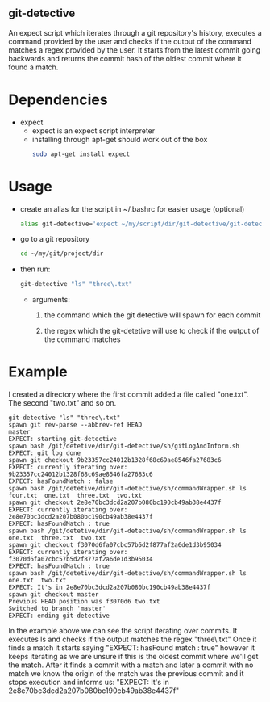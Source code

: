## git-detective

An expect script which iterates through a git repository's history, executes a command provided by the user and checks if the output of the command matches a regex provided by the user.
It starts from the latest commit going backwards and returns the commit hash of the oldest commit where it found a match.


# Dependencies
* expect 
	* expect is an expect script interpreter
	* installing through apt-get should work out of the box
		```bash
		sudo apt-get install expect

# Usage
* create an alias for the script in ~/.bashrc for easier usage (optional)
	```bash
    alias git-detective='expect ~/my/script/dir/git-detective/git-detective.exp'
	```

* go to a git repository
	```bash
	cd ~/my/git/project/dir 
	```

* then run: 
	```bash
	git-detective "ls" "three\.txt"
	```
	- arguments:

		1) the command which the git detective will spawn for each commit 

		2) the regex which the git-detetive will use to check if the output of the command matches

# Example 
I created a directory where the first commit added a file called "one.txt". The second "two.txt" and so on.

```
git-detective "ls" "three\.txt"
spawn git rev-parse --abbrev-ref HEAD
master
EXPECT: starting git-detective
spawn bash /git/detetive/dir/git-detective/sh/gitLogAndInform.sh
EXPECT: git log done
spawn git checkout 9b23357cc24012b1328f68c69ae8546fa27683c6
EXPECT: currently iterating over: 9b23357cc24012b1328f68c69ae8546fa27683c6
EXPECT: hasFoundMatch : false
spawn bash /git/detetive/dir/git-detective/sh/commandWrapper.sh ls
four.txt  one.txt  three.txt  two.txt
spawn git checkout 2e8e70bc3dcd2a207b080bc190cb49ab38e4437f
EXPECT: currently iterating over: 2e8e70bc3dcd2a207b080bc190cb49ab38e4437f
EXPECT: hasFoundMatch : true
spawn bash /git/detetive/dir/git-detective/sh/commandWrapper.sh ls
one.txt  three.txt  two.txt
spawn git checkout f3070d6fa07cbc57b5d2f877af2a6de1d3b95034
EXPECT: currently iterating over: f3070d6fa07cbc57b5d2f877af2a6de1d3b95034
EXPECT: hasFoundMatch : true
spawn bash /git/detetive/dir/git-detective/sh/commandWrapper.sh ls
one.txt  two.txt
EXPECT: It's in 2e8e70bc3dcd2a207b080bc190cb49ab38e4437f
spawn git checkout master
Previous HEAD position was f3070d6 two.txt
Switched to branch 'master'
EXPECT: ending git-detective
```

In the example above we can see the script iterating over commits. It executes ls and checks if the output matches the regex "three\\.txt"
Once it finds a match it starts saying "EXPECT: hasFound match : true" however it keeps iterating as we are unsure if this is the oldest commit where we'll get the match.
After it finds a commit with a match and later a commit with no match we know the origin of the match was the previous commit and it stops execution and informs us:
"EXPECT: It's in 2e8e70bc3dcd2a207b080bc190cb49ab38e4437f"

